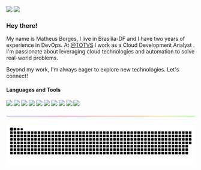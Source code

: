 <div>
<a href = "mailto:mattborgesdev@gmail.com"><img loading="lazy" src="https://img.shields.io/badge/Gmail-D14836?style=for-the-badge&logo=gmail&logoColor=white" target="_blank"></a>
<a href="https://www.linkedin.com/in/mattborgesdev" target="_blank"><img loading="lazy" src="https://img.shields.io/badge/-LinkedIn-%230077B5?style=for-the-badge&logo=linkedin&logoColor=white" target="_blank"></a>   
</div>

### Hey there!

My name is Matheus Borges, I live in Brasília-DF and I have two years of experience in DevOps. At <a href="https://www.totvs.com">@TOTVS</a> I work as a Cloud Development Analyst . I'm passionate about leveraging cloud technologies and automation to solve real-world problems.

Beyond my work, I'm always eager to explore new technologies. Let's connect!

#### Languages and Tools

<code><img height="40" src="https://cdn.jsdelivr.net/gh/devicons/devicon@latest/icons/powershell/powershell-original.svg" /></code>
<code><img height="40" src="https://user-images.githubusercontent.com/75685022/186163773-96a452e4-b570-4e5f-84e2-c591c8b0adbe.png" /></code>
<code><img height="40" src="https://cdn.jsdelivr.net/gh/devicons/devicon@latest/icons/kubernetes/kubernetes-original.svg" /></code>
<code><img height="40" src="https://cdn.jsdelivr.net/gh/devicons/devicon@latest/icons/docker/docker-original.svg" /></code>
<code><img height="40" src="https://cdn.jsdelivr.net/gh/devicons/devicon@latest/icons/terraform/terraform-original.svg" /></code>
<code><img height="40" src="https://cdn.jsdelivr.net/gh/devicons/devicon@latest/icons/amazonwebservices/amazonwebservices-plain-wordmark.svg" /></code>
<code><img height="40" src="https://cdn.jsdelivr.net/gh/devicons/devicon@latest/icons/googlecloud/googlecloud-original.svg" /></code>
<code><img height="40" src="https://cdn.jsdelivr.net/gh/devicons/devicon@latest/icons/windows11/windows11-original.svg" /></code>
<code><img height="40" src="https://cdn.jsdelivr.net/gh/devicons/devicon@latest/icons/linux/linux-original.svg" /></code>
<code><img height="40" src="https://cdn.jsdelivr.net/gh/devicons/devicon@latest/icons/figma/figma-original.svg" /></code>
<br/>

<img align="center" src="https://github.com/mattborgesdev/mattborgesdev/blob/main/images/rainbow-line.png">

![snake game](https://github.com/mattborgesdev/mattborgesdev/blob/main/animations/github-contribution-grid-snake.svg)
